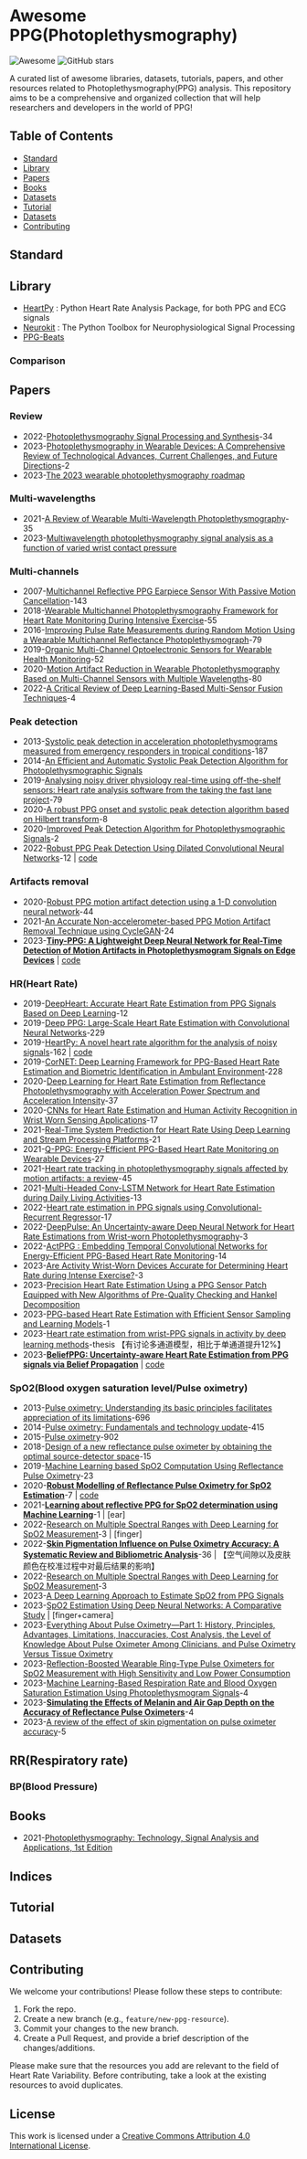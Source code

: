 # Awesome PPG(Photoplethysmography)


![Awesome](https://awesome.re/badge.svg) ![GitHub stars](https://img.shields.io/github/stars/mintisan/awesome-ppg.svg?style=social)

A curated list of awesome libraries, datasets, tutorials, papers, and other resources related to Photoplethysmography(PPG) analysis. This repository aims to be a comprehensive and organized collection that will help researchers and developers in the world of PPG!

## Table of Contents

- [Standard](#standard)
- [Library](#library)
- [Papers](#papers)
- [Books](#books)
- [Datasets](#datasets)
- [Tutorial](#tutorial)
- [Datasets](#datasets)
- [Contributing](#contributing)

## Standard


## Library

- [HeartPy](https://github.com/paulvangentcom/heartrate_analysis_python) : Python Heart Rate Analysis Package, for both PPG and ECG signals
- [Neurokit](https://github.com/neuropsychology/NeuroKit) : The Python Toolbox for Neurophysiological Signal Processing
- [PPG-Beats](https://ppg-beats.readthedocs.io/en/latest/)



### Comparison


## Papers

### Review

- 2022-[Photoplethysmography Signal Processing and Synthesis](https://peterhcharlton.github.io/publication/ppg_sig_proc_chapter/PPG_sig_proc_Chapter_20210612.pdf)-34
- 2023-[Photoplethysmography in Wearable Devices: A Comprehensive Review of Technological Advances, Current Challenges, and Future Directions](https://www.mdpi.com/2079-9292/12/13/2923)-2
- 2023-[The 2023 wearable photoplethysmography roadmap](https://pure.coventry.ac.uk/ws/portalfiles/portal/73998424/Charlton_et_al_2023_Physiol._Meas._10.1088_1361_6579_acead2.pdf)

### Multi-wavelengths

- 2021-[A Review of Wearable Multi-Wavelength Photoplethysmography](https://pubmed.ncbi.nlm.nih.gov/34669577/)-35
- 2023-[Multiwavelength photoplethysmography signal analysis as a function of varied wrist contact pressure](https://ui.adsabs.harvard.edu/abs/2023SPIE12387E..07M/abstract)

### Multi-channels

- 2007-[Multichannel Reflective PPG Earpiece Sensor With Passive Motion Cancellation](https://ieeexplore.ieee.org/document/4404855)-143
- 2018-[Wearable Multichannel Photoplethysmography Framework for Heart Rate Monitoring During Intensive Exercise](https://ieeexplore.ieee.org/abstract/document/8279414)-55
- 2016-[Improving Pulse Rate Measurements during Random Motion Using a Wearable Multichannel Reflectance Photoplethysmograph](https://www.mdpi.com/1424-8220/16/3/342)-79
- 2019-[Organic Multi-Channel Optoelectronic Sensors for Wearable Health Monitoring](https://ieeexplore.ieee.org/document/8826261)-52
- 2020-[Motion Artifact Reduction in Wearable Photoplethysmography Based on Multi-Channel Sensors with Multiple Wavelengths](https://www.mdpi.com/1424-8220/20/5/1493)-80
- 2022-[A Critical Review of Deep Learning-Based Multi-Sensor Fusion Techniques](https://www.mdpi.com/1424-8220/22/23/9364)-4


### Peak detection

- 2013-[Systolic peak detection in acceleration photoplethysmograms measured from emergency responders in tropical conditions](https://journals.plos.org/plosone/article?id=10.1371/journal.pone.0076585)-187
- 2014-[An Efficient and Automatic Systolic Peak Detection Algorithm for Photoplethysmographic Signals](https://www.researchgate.net/publication/271156444_An_Efficient_and_Automatic_Systolic_Peak_Detection_Algorithm_for_Photoplethysmographic_Signals)
- 2019-[Analysing noisy driver physiology real-time using off-the-shelf sensors: Heart rate analysis software from the taking the fast lane project](https://openresearchsoftware.metajnl.com/articles/10.5334/jors.241)-79
- 2020-[A robust PPG onset and systolic peak detection algorithm based on Hilbert transform](https://ieeexplore.ieee.org/document/9106571)-8
- 2020-[Improved Peak Detection Algorithm for Photoplethysmographic Signals](https://ieeexplore.ieee.org/document/9299546)-2
- 2022-[Robust PPG Peak Detection Using Dilated Convolutional Neural Networks](https://www.mdpi.com/1424-8220/22/16/6054)-12 | [code](https://github.com/HealthSciTech/Robust_PPG_PD)

### Artifacts removal

- 2020-[Robust PPG motion artifact detection using a 1-D convolution neural network](https://www.sciencedirect.com/science/article/abs/pii/S0169260720314292)-44
- 2021-[An Accurate Non-accelerometer-based PPG Motion Artifact Removal Technique using CycleGAN](https://arxiv.org/abs/2106.11512)-24
- 2023-[**Tiny-PPG: A Lightweight Deep Neural Network for Real-Time Detection of Motion Artifacts in Photoplethysmogram Signals on Edge Devices**](https://arxiv.org/abs/2305.03308) | [code](https://github.com/SZTU-wearable/Tiny-PPG)


### HR(Heart Rate)

- 2019-[DeepHeart: Accurate Heart Rate Estimation from PPG Signals Based on Deep Learning](https://ieeexplore.ieee.org/document/9077372)-12
- 2019-[Deep PPG: Large-Scale Heart Rate Estimation with Convolutional Neural Networks](https://pubmed.ncbi.nlm.nih.gov/31336894/)-229
- 2019-[HeartPy: A novel heart rate algorithm for the analysis of noisy signals](https://www.sciencedirect.com/science/article/abs/pii/S1369847818306740)-162 | [code](https://github.com/paulvangentcom/heartrate_analysis_python)
- 2019-[CorNET: Deep Learning Framework for PPG-Based Heart Rate Estimation and Biometric Identification in Ambulant Environment](https://ieeexplore.ieee.org/ielaam/4156126/8672973/8607019-aam.pdf)-228
- 2020-[Deep Learning for Heart Rate Estimation from Reflectance Photoplethysmography with Acceleration Power Spectrum and Acceleration Intensity](https://ieeexplore.ieee.org/document/9042276)-37
- 2020-[CNNs for Heart Rate Estimation and Human Activity Recognition in Wrist Worn Sensing Applications](https://staff.itee.uq.edu.au/jaga/proceedings/percomworkshops2020/papers/p3-brophy.pdf)-17
- 2021-[Real-Time System Prediction for Heart Rate Using Deep Learning and Stream Processing Platforms](https://www.hindawi.com/journals/complexity/2021/5535734/)-21
- 2021-[Q-PPG: Energy-Efficient PPG-Based Heart Rate Monitoring on Wearable Devices](https://pubmed.ncbi.nlm.nih.gov/34673496/)-27
- 2021-[Heart rate tracking in photoplethysmography signals affected by motion artifacts: a review](https://d-nb.info/1228416095/34)-45
- 2021-[Multi-Headed Conv-LSTM Network for Heart Rate Estimation during Daily Living Activities](https://www.ncbi.nlm.nih.gov/pmc/articles/PMC8348622/)-13
- 2022-[Heart rate estimation in PPG signals using Convolutional-Recurrent Regressor](https://pubmed.ncbi.nlm.nih.gov/35381452/)-17
- 2022-[DeepPulse: An Uncertainty-aware Deep Neural Network for Heart Rate Estimations from Wrist-worn Photoplethysmography](https://www.techrxiv.org/articles/preprint/DeepPulse_An_Uncertainty-aware_Deep_Neural_Network_for_Heart_Rate_Estimations_from_Wrist-worn_Photoplethysmography/19368140)-3
- 2022-[ActPPG : Embedding Temporal Convolutional Networks for Energy-Efficient PPG-Based Heart Rate Monitoring](https://arxiv.org/pdf/2203.04396.pdf)-14
- 2023-[Are Activity Wrist-Worn Devices Accurate for Determining Heart Rate during Intense Exercise?](https://www.mdpi.com/2306-5354/10/2/254)-3
- 2023-[Precision Heart Rate Estimation Using a PPG Sensor Patch Equipped with New Algorithms of Pre-Quality Checking and Hankel Decomposition](https://www.mdpi.com/1424-8220/23/13/6180)
- 2023-[PPG-based Heart Rate Estimation with Efficient Sensor Sampling and Learning Models](https://arxiv.org/pdf/2303.13636.pdf)-1
- 2023-[Heart rate estimation from wrist-PPG signals in activity by deep learning methods](https://kth.diva-portal.org/smash/get/diva2:1801202/FULLTEXT01.pdf)-thesis 【有讨论多通道模型，相比于单通道提升12%】
- 2023-[**BeliefPPG: Uncertainty-aware Heart Rate Estimation from PPG signals via Belief Propagation**](https://arxiv.org/pdf/2306.07730.pdf) | [code](https://github.com/eth-siplab/BeliefPPG)
  
### SpO2(Blood oxygen saturation level/Pulse oximetry)

- 2013-[Pulse oximetry: Understanding its basic principles facilitates appreciation of its limitations](https://www.sciencedirect.com/science/article/pii/S095461111300053X)-696
- 2014-[Pulse oximetry: Fundamentals and technology update](https://www.researchgate.net/publication/264009809_Pulse_oximetry_Fundamentals_and_technology_update)-415
- 2015-[Pulse oximetry](https://ccforum.biomedcentral.com/articles/10.1186/s13054-015-0984-8)-902
- 2018-[Design of a new reflectance pulse oximeter by obtaining the optimal source-detector space](https://www.sciencedirect.com/science/article/abs/pii/S0030402618305242)-15
- 2019-[Machine Learning based SpO2 Computation Using Reflectance Pulse Oximetry](https://pubmed.ncbi.nlm.nih.gov/31945942/)-23
- 2020-[**Robust Modelling of Reflectance Pulse Oximetry for SpO2 Estimation**](https://arxiv.org/pdf/2004.06301.pdf)-7 | [code](https://github.com/prithusuresh/Reflectance-SPO2)
- 2021-[**Learning about reflective PPG for SpO2 determination using Machine Learning**](https://www.researchgate.net/publication/356917812_Learning_about_reflective_PPG_for_SpO2_determination_using_Machine_Learning)-1 | [ear]
- 2022-[Research on Multiple Spectral Ranges with Deep Learning for SpO2 Measurement](https://www.ncbi.nlm.nih.gov/pmc/articles/PMC8749643/)-3 | [finger]
- 2022-[**Skin Pigmentation Influence on Pulse Oximetry Accuracy: A Systematic Review and Bibliometric Analysis**](https://www.mdpi.com/1424-8220/22/9/3402)-36 | 【空气间隙以及皮肤颜色在校准过程中对最后结果的影响】
- 2022-[Research on Multiple Spectral Ranges with Deep Learning for SpO2 Measurement](https://www.ncbi.nlm.nih.gov/pmc/articles/PMC8749643/)-3
- 2023-[A Deep Learning Approach to Estimate SpO2 from PPG Signals](https://dl.acm.org/doi/10.1145/3569192.3569215)
- 2023-[SpO2 Estimation Using Deep Neural Networks: A Comparative Study](https://ieeexplore.ieee.org/document/10193267) | [finger+camera]
- 2023-[Everything About Pulse Oximetry—Part 1: History, Principles, Advantages, Limitations, Inaccuracies, Cost Analysis, the Level of Knowledge About Pulse Oximeter Among Clinicians, and Pulse Oximetry Versus Tissue Oximetry](https://journals.sagepub.com/doi/abs/10.1177/08850666231185752)
- 2023-[Reflection-Boosted Wearable Ring-Type Pulse Oximeters for SpO2 Measurement with High Sensitivity and Low Power Consumption](https://www.mdpi.com/2079-6374/13/7/711/pdf)
- 2023-[Machine Learning-Based Respiration Rate and Blood Oxygen Saturation Estimation Using Photoplethysmogram Signals](https://www.mdpi.com/2306-5354/10/2/167)-4
- 2023-[**Simulating the Effects of Melanin and Air Gap Depth on the Accuracy of Reflectance Pulse Oximeters**](https://www.scitepress.org/Papers/2023/117493/117493.pdf)-4
- 2023-[A review of the effect of skin pigmentation on pulse oximeter accuracy](https://iopscience.iop.org/article/10.1088/1361-6579/acd51a/pdf)-5

##  RR(Respiratory rate)

### BP(Blood Pressure)

## Books

- 2021-[Photoplethysmography: Technology, Signal Analysis and Applications, 1st Edition](https://www.amazon.com/Photoplethysmography-Technology-Signal-Analysis-Applications/dp/0128233745)

## Indices



## Tutorial

## Datasets



## Contributing

We welcome your contributions! Please follow these steps to contribute:

1. Fork the repo.
2. Create a new branch (e.g., `feature/new-ppg-resource`).
3. Commit your changes to the new branch.
4. Create a Pull Request, and provide a brief description of the changes/additions.

Please make sure that the resources you add are relevant to the field of Heart Rate Variability. Before contributing, take a look at the existing resources to avoid duplicates.

## License

This work is licensed under a [Creative Commons Attribution 4.0 International License](https://creativecommons.org/licenses/by/4.0/).

